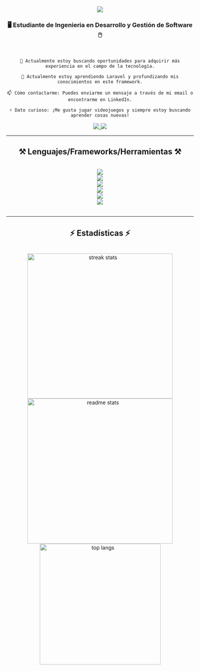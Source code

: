 <h1 align="center">
    <img src="https://readme-typing-svg.demolab.com?font=Fira+Code&pause=1000&color=60DAFA&center=true&vCenter=true&random=false&width=435&lines=%C2%A1Holaaa!+%F0%9F%91%8B;Mi+nombre+es+Manuel+Pasos+Cupul;%C2%A1Bienvenido+a+mi+perfil!+%F0%9F%92%BB" />
</h1>

<h3 align="center">🖥 Estudiante de Ingenieria en Desarrollo y Gestión de Software 🖱</h3>

<br/>

<div align="center">

    🔭 Actualmente estoy buscando oportunidades para adquirir más experiencia en el campo de la tecnología.

    🌱 Actualmente estoy aprendiendo Laravel y profundizando mis conocimientos en este framework.

    📫 Cómo contactarme: Puedes enviarme un mensaje a través de mi email o encontrarme en LinkedIn.

    ⚡ Dato curioso: ¡Me gusta jugar videojuegos y siempre estoy buscando aprender cosas nuevas!

</div>
 
<div align="center"> 

  <a href="mailto:manuel.pasosbtc1@gmail.com" target="_blank">
    <img src="https://img.shields.io/badge/Gmail-D14836?style=for-the-badge&logo=gmail&logoColor=white" target="_blank" />
  </a>

  <a href="https://www.linkedin.com/in/manuelpasosc" target="_blank">
    <img src="https://img.shields.io/badge/LinkedIn-0077B5?style=for-the-badge&logo=linkedin&logoColor=white" target="_blank" />
  </a>

</div>

<hr/>
 
<h2 align="center">⚒️ Lenguajes/Frameworks/Herramientas ⚒️</h2>
<br/>
<div align="center">
    <img src="https://skillicons.dev/icons?i=git,github" /><br>
    <img src="https://skillicons.dev/icons?i=html,css,sass,bootstrap,tailwind" /><br>
    <img src="https://skillicons.dev/icons?i=javascript,react,nodejs,express" /><br>
    <img src="https://skillicons.dev/icons?i=php,laravel" /><br>
    <img src="https://skillicons.dev/icons?i=python,fastapi" /><br>
    <img src="https://skillicons.dev/icons?i=firebase,mongodb,mysql" /><br>
</div>

<br/>

<hr/>

<h2 align="center">⚡ Estadísticas ⚡</h2>
<br>
<div align=center>
  <img width=390 src="https://streak-stats.demolab.com?user=EMECROLL&theme=react&locale=en&date_format=j%20M%5B%20Y%5D" alt="streak stats"/>
  
  <img width=390 src="https://github-readme-stats-salesp07.vercel.app/api?username=EMECROLL&count_private=true&show_icons=true&theme=react&rank_icon=github&border_radius=10" alt="readme stats" />
  <br/>
  <img width=325 align="center" src="https://github-readme-stats-salesp07.vercel.app/api/top-langs/?username=EMECROLL&hide=HTML&langs_count=8&layout=compact&theme=react&border_radius=10&size_weight=0.5&count_weight=0.5&exclude_repo=github-readme-stats" alt="top langs" />
</div>

<br/><br/>
